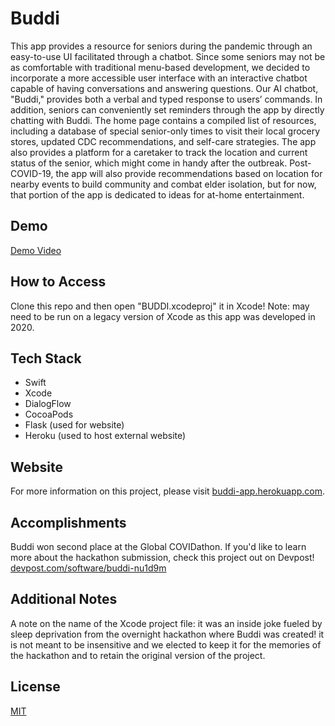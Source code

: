 # Buddi

This app provides a resource for seniors during the pandemic through an easy-to-use UI facilitated through a chatbot. Since some seniors may not be as comfortable with traditional menu-based development, we decided to incorporate a more accessible user interface with an interactive chatbot capable of having conversations and answering questions. Our AI chatbot, "Buddi," provides both a verbal and typed response to users’ commands. In addition, seniors can conveniently set reminders through the app by directly chatting with Buddi. The home page contains a compiled list of resources, including a database of special senior-only times to visit their local grocery stores, updated CDC recommendations, and self-care strategies. The app also provides a platform for a caretaker to track the location and current status of the senior, which might come in handy after the outbreak. Post-COVID-19, the app will also provide recommendations based on location for nearby events to build community and combat elder isolation, but for now, that portion of the app is dedicated to ideas for at-home entertainment.

## Demo
[Demo Video](https://www.youtube.com/watch?v=ATdmYR0vXgM)

## How to Access
Clone this repo and then open "BUDDI.xcodeproj" it in Xcode! Note: may need to be run on a legacy version of Xcode as this app was developed in 2020.

## Tech Stack
- Swift
- Xcode
- DialogFlow
- CocoaPods
- Flask (used for website)
- Heroku (used to host external website)

## Website
For more information on this project, please visit [buddi-app.herokuapp.com](http://buddi-app.herokuapp.com/).

## Accomplishments
Buddi won second place at the Global COVIDathon. If you'd like to learn more about the hackathon submission, check this project out on Devpost! [devpost.com/software/buddi-nu1d9m](https://devpost.com/software/buddi-nu1d9m)

## Additional Notes
A note on the name of the Xcode project file: it was an inside joke fueled by sleep deprivation from the overnight hackathon where Buddi was created! it is not meant to be insensitive and we elected to keep it for the memories of the hackathon and to retain the original version of the project.

## License
[MIT](https://choosealicense.com/licenses/mit/)
